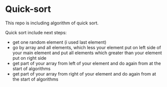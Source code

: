 # Quick-sort

This repo is including algorithm of quick sort. 

Quick sort include next steps:
* get one random element (i used last element)
* go by array and all elements, which less your element put on left side of your main element and put all elements which greater than your element put on right side
* get part of your array from left of your element and do again from at the start of algorithms
* get part of your array from right of your element and do again from at the start of algorithms

